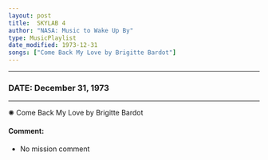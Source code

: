 ```yaml
---
layout: post
title:  SKYLAB 4
author: "NASA: Music to Wake Up By"
type: MusicPlaylist
date_modified: 1973-12-31
songs: ["Come Back My Love by Brigitte Bardot"]
---
```


----
### DATE: December 31, 1973
----
✺ Come Back My Love by Brigitte Bardot

#### Comment:
* No mission comment



<br/>
<center>
	<a target="_blank"
	   href="https://twitter.com/intent/tweet?hashtags=Space,NASA,Playlist,NASAWakeupCalls,SpaceProgram&text={{ page.author}}, '{{ page.songs.first }}' {{ page.title }}, {{ page.date | date: '%B %d, %Y' }}. {{ site.url }}{{ page.url }} @nasawakeupcalls">
	   <i class="fab fa-twitter" alt="Tweet this page" style="font-size: 1.3em;"></i>
	</a>
	&nbsp; 	<i class="fas fa-user-astronaut" style="font-size: 1.5em;"></i> &nbsp;
    <a type="amzn" search="'Come Back My Love by Brigitte Bardot'" category="popular music">
        <i class="fab fa-amazon" style="font-size: 1.3em;"></i>
    </a>
</center>
